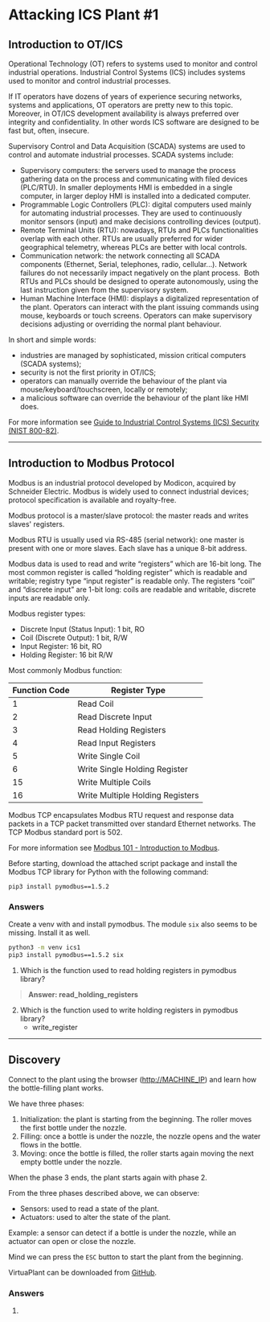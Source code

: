# Attacking ICS Plant #1

## Introduction to OT/ICS

Operational Technology (OT) refers to systems used to monitor and control industrial operations. Industrial Control Systems (ICS) includes systems used to monitor and control industrial processes.

If IT operators have dozens of years of experience securing networks, systems and applications, OT operators are pretty new to this topic. Moreover, in OT/ICS development availability is always preferred over integrity and confidentiality. In other words ICS software are designed to be fast but, often, insecure.

Supervisory Control and Data Acquisition (SCADA) systems are used to control and automate industrial processes. SCADA systems include:

- Supervisory computers: the servers used to manage the process gathering data on the process and communicating with filed devices (PLC/RTU). In smaller deployments HMI is embedded in a single computer, in larger deploy HMI is installed into a dedicated computer.
- Programmable Logic Controllers (PLC): digital computers used mainly for automating industrial processes. They are used to continuously monitor sensors (input) and make decisions controlling devices (output).
- Remote Terminal Units (RTU): nowadays, RTUs and PLCs functionalities overlap with each other. RTUs are usually preferred for wider geographical telemetry, whereas PLCs are better with local controls.
- Communication network: the network connecting all SCADA components (Ethernet, Serial, telephones, radio, cellular...). Network failures do not necessarily impact negatively on the plant process.  Both RTUs and PLCs should be designed to operate autonomously, using the last instruction given from the supervisory system.
- Human Machine Interface (HMI): displays a digitalized representation of the plant. Operators can interact with the plant issuing commands using mouse, keyboards or touch screens. Operators can make supervisory decisions adjusting or overriding the normal plant behaviour.


In short and simple words:

- industries are managed by sophisticated, mission critical computers (SCADA systems);
- security is not the first priority in OT/ICS;
- operators can manually override the behaviour of the plant via mouse/keyboard/touchscreen, locally or remotely;
- a malicious software can override the behaviour of the plant like HMI does.

For more information see [Guide to Industrial Control Systems (ICS) Security (NIST 800-82)](https://nvlpubs.nist.gov/nistpubs/SpecialPublications/NIST.SP.800-82r2.pdf).

---

## Introduction to Modbus Protocol

Modbus is an industrial protocol developed by Modicon, acquired by Schneider Electric. Modbus is widely used to connect industrial devices; protocol specification is available and royalty-free.

Modbus protocol is a master/slave protocol: the master reads and writes slaves' registers.

Modbus RTU is usually used via RS-485 (serial network): one master is present with one or more slaves. Each slave has a unique 8-bit address. 

Modbus data is used to read and write “registers” which are 16-bit long. The most common register is called “holding register” which is readable and writable; registry type “input register” is readable only. The registers “coil” and “discrete input” are 1-bit long: coils are readable and writable, discrete inputs are readable only.

Modbus register types:
- Discrete Input (Status Input): 1 bit, RO
- Coil (Discrete Output): 1 bit, R/W
- Input Register: 16 bit, RO
- Holding Register: 16 bit R/W

Most commonly Modbus function:

| Function Code | Register Type                    |
| ------------- | -------------------------------- |
| 1             | Read Coil                        |
| 2             | Read Discrete Input              |
| 3             | Read Holding Registers           |
| 4             | Read Input Registers             |
| 5             | Write Single Coil                |
| 6             | Write Single Holding Register    |
| 15            | Write Multiple Coils             |
| 16            | Write Multiple Holding Registers |

Modbus TCP encapsulates Modbus RTU request and response data packets in a TCP packet transmitted over standard Ethernet networks. The TCP Modbus standard port is 502.

For more information see [Modbus 101 - Introduction to Modbus](https://www.csimn.com/CSI_pages/Modbus101.html).

Before starting, download the attached script package and install the Modbus TCP library for Python with the following command:

```
pip3 install pymodbus==1.5.2
```

### Answers

Create a venv with and install pymodbus. The module `six` also seems to be missing. Install it as well.
```zsh
python3 -m venv ics1
pip3 install pymodbus==1.5.2 six
```

1. Which is the function used to read holding registers in pymodbus library?
> **Answer: read_holding_registers**
2. Which is the function used to write holding registers in pymodbus library?
    - write_register
---

## Discovery

Connect to the plant using the browser ([http://MACHINE_IP](http://machine_ip)) and learn how the bottle-filling plant works.

We have three phases:
1. Initialization: the plant is starting from the beginning. The roller moves the first bottle under the nozzle.
2. Filling: once a bottle is under the nozzle, the nozzle opens and the water flows in the bottle.
3. Moving: once the bottle is filled, the roller starts again moving the next empty bottle under the nozzle.

When the phase 3 ends, the plant starts again with phase 2.

From the three phases described above, we can observe:
- Sensors: used to read a state of the plant.
- Actuators: used to alter the state of the plant.

Example: a sensor can detect if a bottle is under the nozzle, while an actuator can open or close the nozzle.

Mind we can press the `ESC` button to start the plant from the beginning.

VirtuaPlant can be downloaded from [GitHub](https://github.com/jseidl/virtuaplant/network/members).

### Answers

1. 